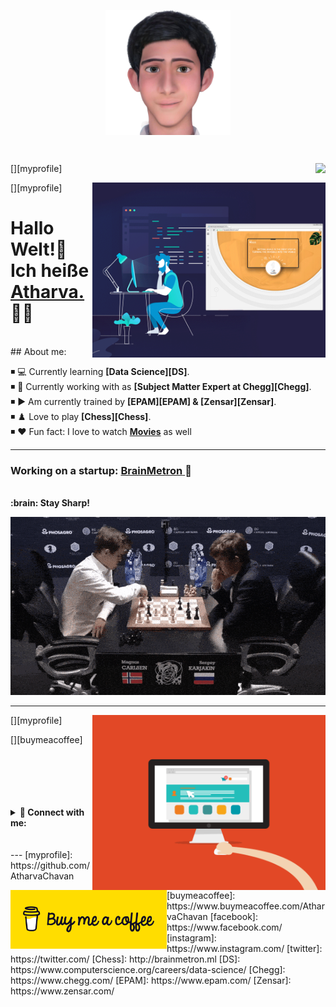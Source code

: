 <p align="center"><a href="https://github.com/AtharvaChavan/#"> <img align="center" src="https://github.com/AtharvaChavan/Hosting/blob/main/imgs/me.png" height="200" width="200"/> </a></p>
<br>

[<img align="right" src="https://gpvc.arturio.dev/Atharvachavan" />][myprofile]
<br> 

[<img align="right" src="https://github.com/AtharvaChavan/Hosting/blob/main/imgs/coding.gif" alt="Coder GIF" height="280">][myprofile]

# Hallo Welt!👋 Ich heiße <a href="http://brainmetron.ml">Atharva.</a>🙋‍♂️
<br>
## About me: <br>

◾ 💻 Currently learning **[Data Science][DS]**.
<br/>
◾ 👕 Currently working with as **[Subject Matter Expert at Chegg][Chegg]**.
<br/>
◾ ▶  Am currently trained by **[EPAM][EPAM] & [Zensar][Zensar]**.
<br/>
◾ :chess_pawn: Love to play **[Chess][Chess]**.
<br/>
◾ ❤ Fun fact: I love to  watch **[Movies](https://https://www.netflix.com/title/81039381)** as  well
<br/>

---

### Working on a startup: <a href="http://brainmetron.ml"> **BrainMetron** </a>:mechanical_arm:	
<br>
<b>:brain: Stay Sharp!</b><br>
  <p align="center"><a href="http://brainmetron.ml"> <img src="https://github.com/AtharvaChavan/Hosting/blob/main/imgs/Magnus.gif" alt="Magnus" />  </a>


---

[<img align="right" src="https://github.com/AtharvaChavan/Hosting/blob/main/imgs/comp.gif" alt="Coder GIF" height="280">][myprofile]

[<img align="left" alt="Atharva's Coffee" width="250px" src="https://github.com/AtharvaChavan/Hosting/blob/main/imgs/BMC.svg"/>][buymeacoffee]
<br/><br/> <br> <br/><br/> <br> 

<details>
  <summary> <b>🧧 Connect with me:</b> </summary> 
    
[<img align="left" alt="Atharva | Facebook" width="35px" src="https://mridul2820.github.io/github-assets/assets/social/facebook.svg" />][facebook]
[<img align="left" alt="Atharva | Instagram" width="35px" src="https://mridul2820.github.io/github-assets/assets/social/instagram.svg" />][instagram]
[<img align="left" alt="Atharva | Twitter" width="35px" src="https://mridul2820.github.io/github-assets/assets/social/twitter.svg" />][twitter]
</details>
<br/><br/> 
---
[myprofile]: https://github.com/AtharvaChavan
[buymeacoffee]: https://www.buymeacoffee.com/AtharvaChavan
[facebook]: https://www.facebook.com/
[instagram]: https://www.instagram.com/
[twitter]: https://twitter.com/
[Chess]: http://brainmetron.ml
[DS]: https://www.computerscience.org/careers/data-science/
[Chegg]: https://www.chegg.com/
[EPAM]: https://www.epam.com/
[Zensar]: https://www.zensar.com/
